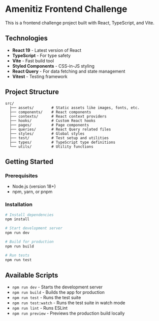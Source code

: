 # Amenitiz Frontend Challenge

This is a frontend challenge project built with React, TypeScript, and Vite.

## Technologies

- **React 19** - Latest version of React
- **TypeScript** - For type safety
- **Vite** - Fast build tool
- **Styled Components** - CSS-in-JS styling
- **React Query** - For data fetching and state management
- **Vitest** - Testing framework

## Project Structure

```
src/
  ├── assets/        # Static assets like images, fonts, etc.
  ├── components/    # React components
  ├── contexts/      # React context providers
  ├── hooks/         # Custom React hooks
  ├── pages/         # Page components
  ├── queries/       # React Query related files
  ├── styles/        # Global styles
  ├── test/          # Test setup and utilities
  ├── types/         # TypeScript type definitions
  └── utils/         # Utility functions
```

## Getting Started

### Prerequisites

- Node.js (version 18+)
- npm, yarn, or pnpm

### Installation

```bash
# Install dependencies
npm install

# Start development server
npm run dev

# Build for production
npm run build

# Run tests
npm run test
```

## Available Scripts

- `npm run dev` - Starts the development server
- `npm run build` - Builds the app for production
- `npm run test` - Runs the test suite
- `npm run test:watch` - Runs the test suite in watch mode
- `npm run lint` - Runs ESLint
- `npm run preview` - Previews the production build locally
